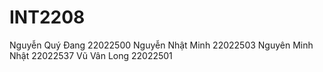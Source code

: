 # INT2208
Nguyễn Quý Đang 22022500
Nguyễn Nhật Minh 22022503 
Nguyên Minh Nhật 22022537
Vũ Vân Long 22022501
